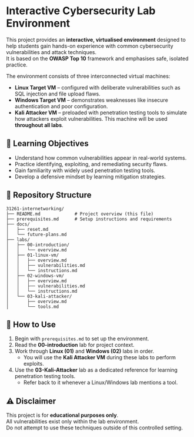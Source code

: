 # Interactive Cybersecurity Lab Environment

This project provides an **interactive, virtualised environment** designed to help students gain hands-on experience with common cybersecurity vulnerabilities and attack techniques.  
It is based on the **OWASP Top 10** framework and emphasises safe, isolated practice.

The environment consists of three interconnected virtual machines:
- **Linux Target VM** – configured with deliberate vulnerabilities such as SQL injection and file upload flaws.
- **Windows Target VM** – demonstrates weaknesses like insecure authentication and poor configuration.
- **Kali Attacker VM** – preloaded with penetration testing tools to simulate how attackers exploit vulnerabilities. This machine will be used **throughout all labs**.

## 🎯 Learning Objectives
- Understand how common vulnerabilities appear in real-world systems.
- Practice identifying, exploiting, and remediating security flaws.
- Gain familiarity with widely used penetration testing tools.
- Develop a defensive mindset by learning mitigation strategies.

## 📂 Repository Structure
```
31261-internetworking/
├── README.md             # Project overview (this file)
├── prerequisites.md      # Setup instructions and requirements
├── docs/
│   ├── reset.md
│   └── future-plans.md
├── labs/
│   ├── 00-introduction/
│   │   └── overview.md
│   ├── 01-linux-vm/
│   │   ├── overview.md
│   │   ├── vulnerabilities.md
│   │   └── instructions.md
│   ├── 02-windows-vm/
│   │   ├── overview.md
│   │   ├── vulnerabilities.md
│   │   └── instructions.md
│   └── 03-kali-attacker/
│       ├── overview.md
│       └── tools.md
```

## 🚀 How to Use
1. Begin with `prerequisites.md` to set up the environment.  
2. Read the **00-introduction** lab for project context.  
3. Work through **Linux (01)** and **Windows (02)** labs in order.  
   - You will use the **Kali Attacker VM** during these labs to perform exploits.  
4. Use the **03-Kali-Attacker** lab as a dedicated reference for learning penetration testing tools.  
   - Refer back to it whenever a Linux/Windows lab mentions a tool.

## ⚠️ Disclaimer
This project is for **educational purposes only**.  
All vulnerabilities exist only within the lab environment.  
Do not attempt to use these techniques outside of this controlled setting.
